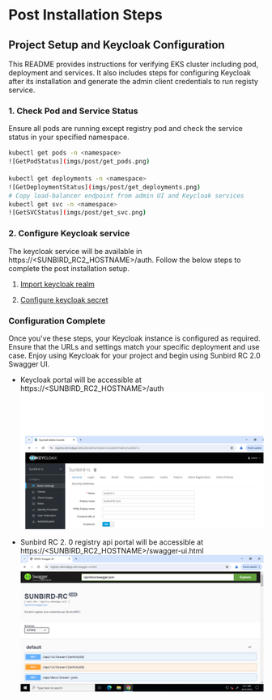# Post Installation Steps

## Project Setup and Keycloak Configuration

This README provides instructions for verifying EKS cluster including pod, deployment and services. It also includes steps for configuring Keycloak after its installation and generate the admin client credentials to run registy service.

### 1. Check Pod and Service Status

Ensure all pods are running except registry pod and check the service status in your specified namespace.

```bash
kubectl get pods -n <namespace>
![GetPodStatus](imgs/post/get_pods.png)

kubectl get deployments -n <namespace>
![GetDeploymentStatus](imgs/post/get_deployments.png)
# Copy load-balancer endpoint from admin UI and Keycloak services
kubectl get svc -n <namespace>
![GetSVCStatus](imgs/post/get_svc.png)
```


### 2. Configure Keycloak service

The keycloak service will be available in  https://<SUNBIRD_RC2_HOSTNAME>/auth. Follow the below steps to complete the post installation setup.

1. [Import keycloak realm](https://github.com/Sunbird-RC/devops/tree/main/deploy-as-code/helm/v2/registryAndCredentialling#import-keycloak-realm)

2. [Configure keycloak secret](https://github.com/Sunbird-RC/devops/tree/main/deploy-as-code/helm/v2/registryAndCredentialling#configure-keycloak-secret)

### Configuration Complete
Once you've these steps, your Keycloak instance is configured as required. Ensure that the URLs and settings match your specific deployment and use case. Enjoy using Keycloak for your project and begin using Sunbird RC 2.0 Swagger UI.

- Keycloak portal will be accessible at https://<SUNBIRD_RC2_HOSTNAME>/auth
![KeycloakUI](imgs/keycloak-ui.png)

- Sunbird RC 2. 0 registry api portal will be accessible at https://<SUNBIRD_RC2_HOSTNAME>/swagger-ui.html
![SunbirdRC2UI](imgs/swagger-ui.png)